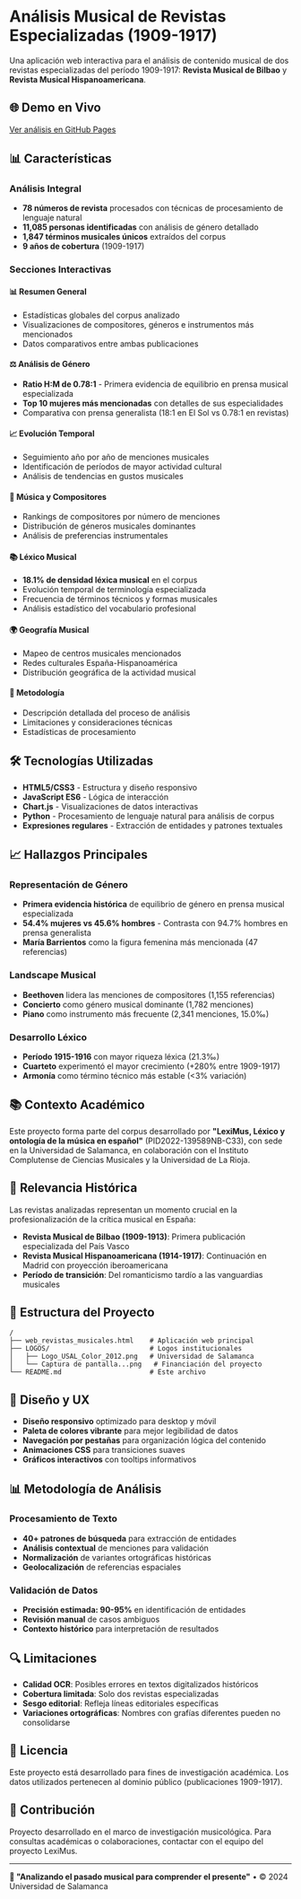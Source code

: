 # Análisis Musical de Revistas Especializadas (1909-1917)

Una aplicación web interactiva para el análisis de contenido musical de dos revistas especializadas del período 1909-1917: **Revista Musical de Bilbao** y **Revista Musical Hispanoamericana**.

## 🌐 Demo en Vivo

[Ver análisis en GitHub Pages](https://mariapalaciosnieto.github.io/Revistas-BMH/web_revistas_musicales.html)

## 📊 Características

### Análisis Integral
- **78 números de revista** procesados con técnicas de procesamiento de lenguaje natural
- **11,085 personas identificadas** con análisis de género detallado
- **1,847 términos musicales únicos** extraídos del corpus
- **9 años de cobertura** (1909-1917)

### Secciones Interactivas

#### 📊 Resumen General
- Estadísticas globales del corpus analizado
- Visualizaciones de compositores, géneros e instrumentos más mencionados
- Datos comparativos entre ambas publicaciones

#### ⚖️ Análisis de Género
- **Ratio H:M de 0.78:1** - Primera evidencia de equilibrio en prensa musical especializada
- **Top 10 mujeres más mencionadas** con detalles de sus especialidades
- Comparativa con prensa generalista (18:1 en El Sol vs 0.78:1 en revistas)

#### 📈 Evolución Temporal
- Seguimiento año por año de menciones musicales
- Identificación de períodos de mayor actividad cultural
- Análisis de tendencias en gustos musicales

#### 🎵 Música y Compositores
- Rankings de compositores por número de menciones
- Distribución de géneros musicales dominantes
- Análisis de preferencias instrumentales

#### 📚 Léxico Musical
- **18.1% de densidad léxica musical** en el corpus
- Evolución temporal de terminología especializada
- Frecuencia de términos técnicos y formas musicales
- Análisis estadístico del vocabulario profesional

#### 🌍 Geografía Musical
- Mapeo de centros musicales mencionados
- Redes culturales España-Hispanoamérica
- Distribución geográfica de la actividad musical

#### 🔬 Metodología
- Descripción detallada del proceso de análisis
- Limitaciones y consideraciones técnicas
- Estadísticas de procesamiento

## 🛠️ Tecnologías Utilizadas

- **HTML5/CSS3** - Estructura y diseño responsivo
- **JavaScript ES6** - Lógica de interacción
- **Chart.js** - Visualizaciones de datos interactivas
- **Python** - Procesamiento de lenguaje natural para análisis de corpus
- **Expresiones regulares** - Extracción de entidades y patrones textuales

## 📈 Hallazgos Principales

### Representación de Género
- **Primera evidencia histórica** de equilibrio de género en prensa musical especializada
- **54.4% mujeres vs 45.6% hombres** - Contrasta con 94.7% hombres en prensa generalista
- **María Barrientos** como la figura femenina más mencionada (47 referencias)

### Landscape Musical
- **Beethoven** lidera las menciones de compositores (1,155 referencias)
- **Concierto** como género musical dominante (1,782 menciones)
- **Piano** como instrumento más frecuente (2,341 menciones, 15.0‰)

### Desarrollo Léxico
- **Período 1915-1916** con mayor riqueza léxica (21.3‰)
- **Cuarteto** experimentó el mayor crecimiento (+280% entre 1909-1917)
- **Armonía** como término técnico más estable (<3% variación)

## 📚 Contexto Académico

Este proyecto forma parte del corpus desarrollado por **"LexiMus, Léxico y ontología de la música en español"** (PID2022-139589NB-C33), con sede en la Universidad de Salamanca, en colaboración con el Instituto Complutense de Ciencias Musicales y la Universidad de La Rioja.

## 🎯 Relevancia Histórica

Las revistas analizadas representan un momento crucial en la profesionalización de la crítica musical en España:

- **Revista Musical de Bilbao (1909-1913)**: Primera publicación especializada del País Vasco
- **Revista Musical Hispanoamericana (1914-1917)**: Continuación en Madrid con proyección iberoamericana
- **Período de transición**: Del romanticismo tardío a las vanguardias musicales

## 📁 Estructura del Proyecto

```
/
├── web_revistas_musicales.html    # Aplicación web principal
├── LOGOS/                         # Logos institucionales
│   ├── Logo_USAL_Color_2012.png   # Universidad de Salamanca
│   └── Captura de pantalla...png   # Financiación del proyecto
└── README.md                      # Este archivo
```

## 🎨 Diseño y UX

- **Diseño responsivo** optimizado para desktop y móvil
- **Paleta de colores vibrante** para mejor legibilidad de datos
- **Navegación por pestañas** para organización lógica del contenido
- **Animaciones CSS** para transiciones suaves
- **Gráficos interactivos** con tooltips informativos

## 📊 Metodología de Análisis

### Procesamiento de Texto
- **40+ patrones de búsqueda** para extracción de entidades
- **Análisis contextual** de menciones para validación
- **Normalización** de variantes ortográficas históricas
- **Geolocalización** de referencias espaciales

### Validación de Datos
- **Precisión estimada: 90-95%** en identificación de entidades
- **Revisión manual** de casos ambiguos
- **Contexto histórico** para interpretación de resultados

## 🔍 Limitaciones

- **Calidad OCR**: Posibles errores en textos digitalizados históricos
- **Cobertura limitada**: Solo dos revistas especializadas
- **Sesgo editorial**: Refleja líneas editoriales específicas
- **Variaciones ortográficas**: Nombres con grafías diferentes pueden no consolidarse

## 📄 Licencia

Este proyecto está desarrollado para fines de investigación académica. Los datos utilizados pertenecen al dominio público (publicaciones 1909-1917).

## 👥 Contribución

Proyecto desarrollado en el marco de investigación musicológica. Para consultas académicas o colaboraciones, contactar con el equipo del proyecto LexiMus.

---

**🎼 "Analizando el pasado musical para comprender el presente"** • © 2024 Universidad de Salamanca
